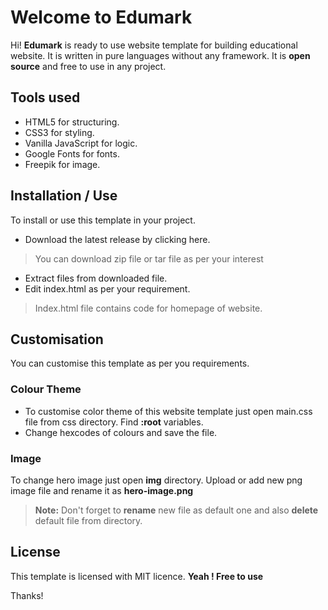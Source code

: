 # Welcome to Edumark

Hi! **Edumark** is ready to use website template for building educational website. It is written in pure languages without any framework. It is **open source** and free to use in any project.


## Tools used

- HTML5 for structuring.
- CSS3 for styling.
- Vanilla JavaScript for logic.
- Google Fonts for fonts.
- Freepik for image.

## Installation / Use

To install or use this template in your project.
- Download the latest release by clicking here.
 > You can download zip file or tar file as per your interest
- Extract files from downloaded file.
- Edit index.html as per your requirement.
> Index.html file contains code for homepage of website.

## Customisation

You can customise this template as per you requirements.

### Colour Theme

- To customise color theme of this website template just open main.css file from css directory.
Find **:root** variables.
- Change hexcodes of colours and save the file.

### Image

To change hero image just open **img** directory.
Upload or add new png image file and rename it as **hero-image.png**
> **Note:** Don't forget to **rename** new file as default one and also **delete** default file from directory.

## License

This template is licensed with MIT licence.
**Yeah ! Free to use**

Thanks!
